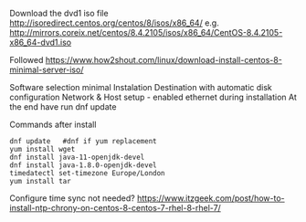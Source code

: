 
Download the dvd1 iso file http://isoredirect.centos.org/centos/8/isos/x86_64/
e.g. http://mirrors.coreix.net/centos/8.4.2105/isos/x86_64/CentOS-8.4.2105-x86_64-dvd1.iso

Followed https://www.how2shout.com/linux/download-install-centos-8-minimal-server-iso/

Software selection minimal
Instalation Destination with automatic disk configuration
Network & Host setup - enabled ethernet during installation
At the end have run dnf update


Commands after install
```
dnf update   #dnf if yum replacement 
yum install wget
dnf install java-11-openjdk-devel
dnf install java-1.8.0-openjdk-devel
timedatectl set-timezone Europe/London
yum install tar
```

Configure time sync not needed? https://www.itzgeek.com/post/how-to-install-ntp-chrony-on-centos-8-centos-7-rhel-8-rhel-7/

